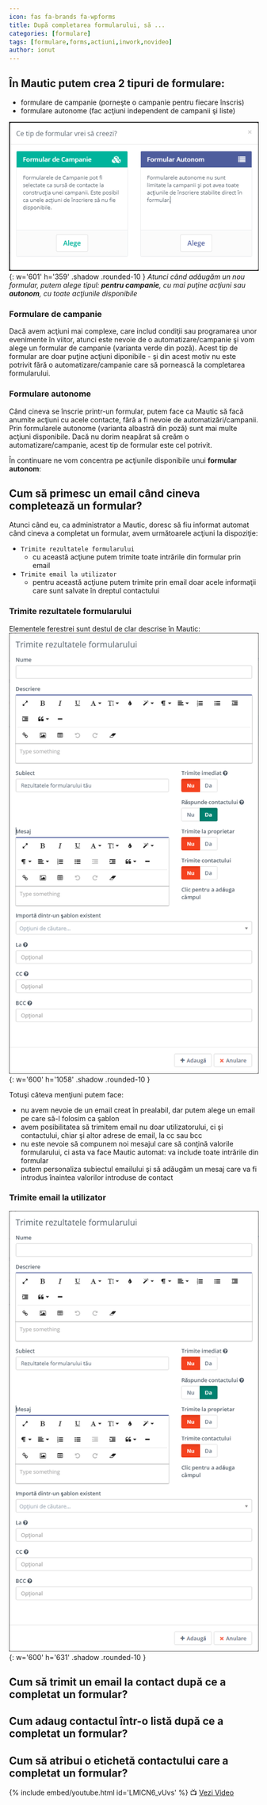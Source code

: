 ```yaml
---
icon: fas fa-brands fa-wpforms
title: După completarea formularului, să ...
categories: [formulare]
tags: [formulare,forms,actiuni,inwork,novideo]
author: ionut
---
```


## În Mautic putem crea 2 tipuri de formulare:
* formulare de campanie (porneşte o campanie pentru fiecare înscris)
* formulare autonome (fac acţiuni independent de campanii şi liste)

![Adăugăm un nou formular](/assets/img/formulare/2024-03-08-formulare-adaug.png){: w='601' h='359' .shadow .rounded-10 }
_Atunci când adăugăm un nou formular, putem alege tipul: **pentru campanie**, cu mai puţine acţiuni sau **autonom**, cu toate acţiunile disponibile_

### Formulare de campanie
Dacă avem acţiuni mai complexe, care includ condiţii sau programarea unor evenimente în viitor, atunci este nevoie de o automatizare/campanie şi vom alege un formular de campanie (varianta verde din poză). Acest tip de formular are doar puţine acţiuni diponibile - şi din acest motiv nu este potrivit fără o automatizare/campanie care să pornească la completarea formularului.

### Formulare autonome

Când cineva se înscrie printr-un formular, putem face ca Mautic să facă anumite acţiuni cu acele contacte, fără a fi nevoie de automatizări/campanii. Prin formularele autonome (varianta albastră din poză) sunt mai multe acţiuni disponibile. Dacă nu dorim neapărat să creăm o automatizare/campanie, acest tip de formular este cel potrivit.

În continuare ne vom concentra pe acţiunile disponibile unui **formular autonom**:

## <i class='fas fa-brands fa-wpforms'></i> Cum să primesc un email când cineva completează un formular?
Atunci când eu, ca administrator a Mautic, doresc să fiu informat automat când cineva a completat un formular, avem următoarele acţiuni la dispoziţie:
* `Trimite rezultatele formularului`
  * cu această acţiune putem trimite toate intrările din formular prin email
* `Trimite email la utilizator`
  * pentru această acţiune putem trimite prin email doar acele informaţii care sunt salvate în dreptul contactului

### Trimite rezultatele formularului
Elementele ferestrei sunt destul de clar descrise în Mautic:
![Trimitem rezultatele formularului](/assets/img/formulare/2024-04-23-trimite-rezultatele-formularului.png){: w='600' h='1058' .shadow .rounded-10 }

Totuşi câteva menţiuni putem face:
* nu avem nevoie de un email creat în prealabil, dar putem alege un email pe care să-l folosim ca şablon
* avem posibilitatea să trimitem email nu doar utilizatorului, ci şi contactului, chiar şi altor adrese de email, la cc sau bcc
* nu este nevoie să compunem noi mesajul care să conţină valorile formularului, ci asta va face Mautic automat: va include toate intrările din formular
* putem personaliza subiectul emailului şi să adăugăm un mesaj care va fi introdus înaintea valorilor introduse de contact

### Trimite email la utilizator

![Trimitem email la utilizator](/assets/img/formulare/2024-04-23-trimite-rezultatele-formularului.png){: w='600' h='631' .shadow .rounded-10 }





## <i class='fas fa-brands fa-wpforms'></i> Cum să trimit un email la contact după ce a completat un formular?


## <i class='fas fa-brands fa-wpforms'></i> Cum adaug contactul într-o listă după ce a completat un formular?


## <i class='fas fa-brands fa-wpforms'></i> Cum să atribui o etichetă contactului care a completat un formular?

[//]: # (Comming soon video)

{% include embed/youtube.html id='LMlCN6_vUvs' %}
📺 [Vezi Video](https://www.youtube.com/watch?v=LMlCN6_vUvs)
